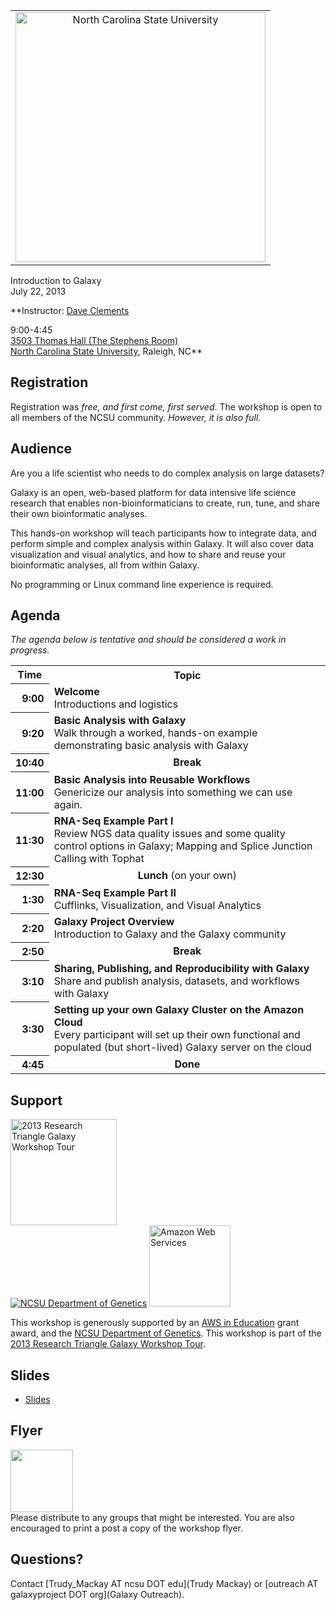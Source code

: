 <div class='center'>
<table>
  <tr>
    <td style=" border: none; text-align: center; vertical-align: middle"> <a href='http://www.ncsu.edu/'><img src='/Images/Logos/NCSULogoWideRed.png' alt='North Carolina State University' width="400px" /></a> </td>
  </tr>
</table>


<div class="title">Introduction to Galaxy<br />July 22, 2013</div>

**Instructor: [Dave Clements](/DaveClements)

9:00-4:45<br />
[3503 Thomas Hall (The Stephens Room)](http://harvest.cals.ncsu.edu/caat/index.cfm?pageID=1331)<br />
[North Carolina State University](http://ncsu.edu/), Raleigh, NC**


</div>

## Registration

Registration was *free, and first come, first served*.  The workshop is open to all members of the NCSU community. *However, it is also full.*

## Audience
Are you a life scientist who needs to do complex analysis on large datasets?

Galaxy is an open, web-based platform for data intensive life science research that enables non-bioinformaticians to create, run, tune, and share their own bioinformatic analyses.

This hands-on workshop will teach participants how to integrate data, and perform simple and complex analysis within Galaxy.  It will also cover data visualization and visual analytics, and how to share and reuse your bioinformatic analyses, all from within Galaxy.

No programming or Linux command line experience is required.

## Agenda

*The agenda below is tentative and should be considered a work in progress.*

<table>
  <tr class="th" >
    <th> Time </th>
    <th> Topic </th>
  </tr>
  <tr>
    <th style=" text-align: right;"> 9:00 </th>
    <td> <strong>Welcome</strong><div class='indent'>Introductions and logistics</div> </td>
  </tr>
  <tr>
    <th style=" text-align: right;"> 9:20 </th>
    <td> <strong>Basic Analysis with Galaxy</strong><div class='indent'>Walk through a worked, hands-on example demonstrating basic analysis with Galaxy</div> </td>
  </tr>
  <tr>
    <th style=" text-align: right;"> 10:40 </th>
    <td style=" text-align: center;"> <strong>Break</strong> </td>
  </tr>
  <tr>
    <th style=" text-align: right;"> 11:00 </th>
    <td> <strong>Basic Analysis into Reusable Workflows</strong><div class='indent'>Genericize our analysis into something we can use again.</div> </td>
  </tr>
  <tr>
    <th style=" text-align: right;"> 11:30 </th>
    <td> <strong>RNA-Seq Example Part I</strong><div class='indent'>Review NGS data quality issues and some quality control options in Galaxy; Mapping and Splice Junction Calling with Tophat</div> </td>
  </tr>
  <tr>
    <th style=" text-align: right;"> 12:30 </th>
    <td style=" text-align: center;"> <strong>Lunch</strong> (on your own) </td>
  </tr>
  <tr>
    <th style=" text-align: right;"> 1:30 </th>
    <td> <strong>RNA-Seq Example Part II</strong><div class='indent'>Cufflinks, Visualization, and Visual Analytics</div> </td>
  </tr>
  <tr>
    <th style=" text-align: right;"> 2:20 </th>
    <td> <strong>Galaxy Project Overview</strong><div class='indent'>Introduction to Galaxy and the Galaxy community</div> </td>
  </tr>
  <tr>
    <th style=" text-align: right;"> 2:50 </th>
    <td style=" text-align: center;"> <strong>Break</strong> </td>
  </tr>
  <tr>
    <th style=" text-align: right;"> 3:10 </th>
    <td> <strong>Sharing, Publishing, and Reproducibility with Galaxy</strong><div class='indent'>Share and publish analysis, datasets, and workflows with Galaxy</div> </td>
  </tr>
  <tr>
    <th style=" text-align: right;"> 3:30 </th>
    <td> <strong>Setting up your own Galaxy Cluster on the Amazon Cloud</strong><div class='indent'>Every participant will set up their own functional and populated (but short-lived) Galaxy server on the cloud </div> </td>
  </tr>
  <tr>
    <th style=" text-align: right;"> 4:45 </th>
    <td style=" text-align: center;"> <strong>Done</strong> </td>
  </tr>
</table>


## Support

<div class='left'><a href='/Events/RTWorkshopTour2013.md'><img src='/Images/Logos/RTGalaxyWorkshopTour2013-300.png' alt='2013 Research Triangle Galaxy Workshop Tour' width="170px" /></a></div>

<div class='right'><a href='http://cals.ncsu.edu/genetics/index.php'><img src='/Images/Logos/NCSUGeneticsLogo148.png' alt='NCSU Department of Genetics'  /></a> <a href='http://aws.amazon.com/'><img src='/Images/Logos/AWSLogo.png' alt='Amazon Web Services' width="130px" /></a></div>

This workshop is generously supported by an [AWS in Education](http://aws.amazon.com/education/) grant award, and the [NCSU Department of Genetics](http://cals.ncsu.edu/genetics/index.php).  This workshop is part of the [2013 Research Triangle Galaxy Workshop Tour](/Events/RTWorkshopTour2013).

## Slides

* [Slides](ATTACHMENT_URLDocuments/Presentations/201307NCSUWorkshop.pdf)

## Flyer

<div class='right'><a href='/attachment:NCSUGalaxy2013.pdf.md'><img src='/NCSUGalaxy2013Thumb.png' alt='' width="100" /></a></div>
Please distribute to any groups that might be interested.  You are also encouraged to print a post a copy of the workshop flyer.

## Questions?

Contact [Trudy_Mackay AT ncsu DOT edu](Trudy Mackay) or [outreach AT galaxyproject DOT org](Galaxy Outreach).
